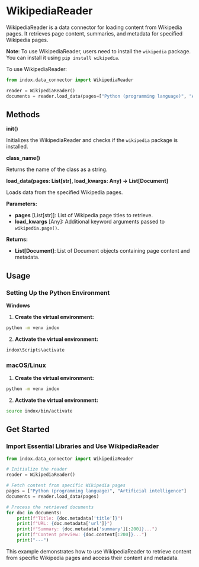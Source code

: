# WikipediaReader

WikipediaReader is a data connector for loading content from Wikipedia pages. It retrieves page content, summaries, and metadata for specified Wikipedia pages.

**Note**: To use WikipediaReader, users need to install the `wikipedia` package. You can install it using `pip install wikipedia`.

To use WikipediaReader:

```python
from indox.data_connector import WikipediaReader

reader = WikipediaReader()
documents = reader.load_data(pages=["Python (programming language)", "Artificial intelligence"])
```

## Methods 

**__init__()**

Initializes the WikipediaReader and checks if the `wikipedia` package is installed.

**class_name()**

Returns the name of the class as a string.

**load_data(pages: List[str], load_kwargs: Any) -> List[Document]**

Loads data from the specified Wikipedia pages.

**Parameters:**
- **pages** [List[str]]: List of Wikipedia page titles to retrieve.
- **load_kwargs** [Any]: Additional keyword arguments passed to `wikipedia.page()`.

**Returns:**
- **List[Document]**: List of Document objects containing page content and metadata.

## Usage
### Setting Up the Python Environment
**Windows**
1. **Create the virtual environment:**
```bash
python -m venv indox
```
2. **Activate the virtual environment:**
```bash
indox\Scripts\activate
```
### macOS/Linux
1. **Create the virtual environment:**
```bash
python -m venv indox
```
2. **Activate the virtual environment:**
```bash
source indox/bin/activate
```

## Get Started
### Import Essential Libraries and Use WikipediaReader
```python
from indox.data_connector import WikipediaReader

# Initialize the reader
reader = WikipediaReader()

# Fetch content from specific Wikipedia pages
pages = ["Python (programming language)", "Artificial intelligence"]
documents = reader.load_data(pages)

# Process the retrieved documents
for doc in documents:
    print(f"Title: {doc.metadata['title']}")
    print(f"URL: {doc.metadata['url']}")
    print(f"Summary: {doc.metadata['summary'][:200]}...")
    print(f"Content preview: {doc.content[:200]}...")
    print("---")
```
This example demonstrates how to use WikipediaReader to retrieve content from specific Wikipedia pages and access their content and metadata.   